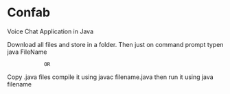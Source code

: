 # Confab
Voice Chat Application in Java

Download all files and store in a folder.
Then just on command prompt typen java FileName
  
                OR
Copy .java files compile it using javac filename.java 
then run it using java filename
